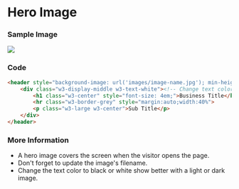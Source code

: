 # Hero Image
<!-- position: 3 -->

### Sample Image

![](http://localhost/w3cssTemplateMaker/bludit/bl-content/uploads/pages/b4575697a109792b6dab8acbeabc7764/hero_banner.png)

### Code

```html
<header style="background-image: url('images/image-name.jpg'); min-height: 100%; background-position: center; background-size: cover;" class="bgimg w3-display-container"><!-- change image filename! -->
    <div class="w3-display-middle w3-text-white"><!-- Change text color to stand out from background! -->
        <h1 class="w3-center" style="font-size: 4em;">Business Title</h1>
        <hr class="w3-border-grey" style="margin:auto;width:40%">
        <p class="w3-large w3-center">Sub Title</p>
    </div>
</header>
```

### More Information

- A hero image covers the screen when the visitor opens the page.
- Don't forget to update the image's filename.
- Change the text color to black or white show better with a light or dark image.
